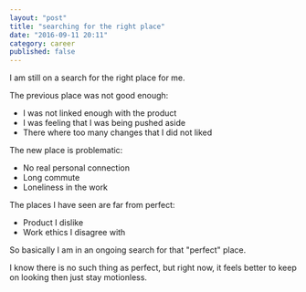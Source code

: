 ```yaml
---
layout: "post"
title: "searching for the right place"
date: "2016-09-11 20:11"
category: career
published: false
---
```

I am still on a search for the right place for me.

The previous place was not good enough:
- I was not linked enough with the product
- I was feeling that I was being pushed aside
- There where too many changes that I did not liked

The new place is problematic:
- No real personal connection
- Long commute
- Loneliness in the work

The places I have seen are far from perfect:
- Product I dislike
- Work ethics I disagree with

So basically I am in an ongoing search for that "perfect" place.

I know there is no such thing as perfect, but right now, it feels better to keep
on looking then just stay motionless.

